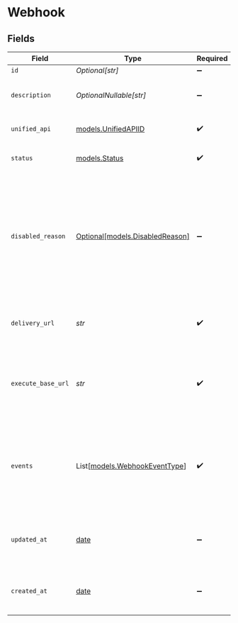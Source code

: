 # Webhook


## Fields

| Field                                                                                                                                | Type                                                                                                                                 | Required                                                                                                                             | Description                                                                                                                          | Example                                                                                                                              |
| ------------------------------------------------------------------------------------------------------------------------------------ | ------------------------------------------------------------------------------------------------------------------------------------ | ------------------------------------------------------------------------------------------------------------------------------------ | ------------------------------------------------------------------------------------------------------------------------------------ | ------------------------------------------------------------------------------------------------------------------------------------ |
| `id`                                                                                                                                 | *Optional[str]*                                                                                                                      | :heavy_minus_sign:                                                                                                                   | N/A                                                                                                                                  | 1234                                                                                                                                 |
| `description`                                                                                                                        | *OptionalNullable[str]*                                                                                                              | :heavy_minus_sign:                                                                                                                   | A description of the object.                                                                                                         | A description                                                                                                                        |
| `unified_api`                                                                                                                        | [models.UnifiedAPIID](../models/unifiedapiid.md)                                                                                     | :heavy_check_mark:                                                                                                                   | Name of Apideck Unified API                                                                                                          | crm                                                                                                                                  |
| `status`                                                                                                                             | [models.Status](../models/status.md)                                                                                                 | :heavy_check_mark:                                                                                                                   | The status of the webhook.                                                                                                           | enabled                                                                                                                              |
| `disabled_reason`                                                                                                                    | [Optional[models.DisabledReason]](../models/disabledreason.md)                                                                       | :heavy_minus_sign:                                                                                                                   | Indicates if the webhook has has been disabled as it reached its retry limit or if account is over the usage allocated by it's plan. | retry_limit                                                                                                                          |
| `delivery_url`                                                                                                                       | *str*                                                                                                                                | :heavy_check_mark:                                                                                                                   | The delivery url of the webhook endpoint.                                                                                            | https://example.com/my/webhook/endpoint                                                                                              |
| `execute_base_url`                                                                                                                   | *str*                                                                                                                                | :heavy_check_mark:                                                                                                                   | The Unify Base URL events from connectors will be sent to after service id is appended.                                              | https://unify.apideck.com/webhook/webhooks/1234/execute                                                                              |
| `events`                                                                                                                             | List[[models.WebhookEventType](../models/webhookeventtype.md)]                                                                       | :heavy_check_mark:                                                                                                                   | The list of subscribed events for this webhook. [`*`] indicates that all events are enabled.                                         | [<br/>"vault.connection.created",<br/>"vault.connection.updated"<br/>]                                                               |
| `updated_at`                                                                                                                         | [date](https://docs.python.org/3/library/datetime.html#date-objects)                                                                 | :heavy_minus_sign:                                                                                                                   | The date and time when the object was last updated.                                                                                  | 2020-09-30T07:43:32.000Z                                                                                                             |
| `created_at`                                                                                                                         | [date](https://docs.python.org/3/library/datetime.html#date-objects)                                                                 | :heavy_minus_sign:                                                                                                                   | The date and time when the object was created.                                                                                       | 2020-09-30T07:43:32.000Z                                                                                                             |